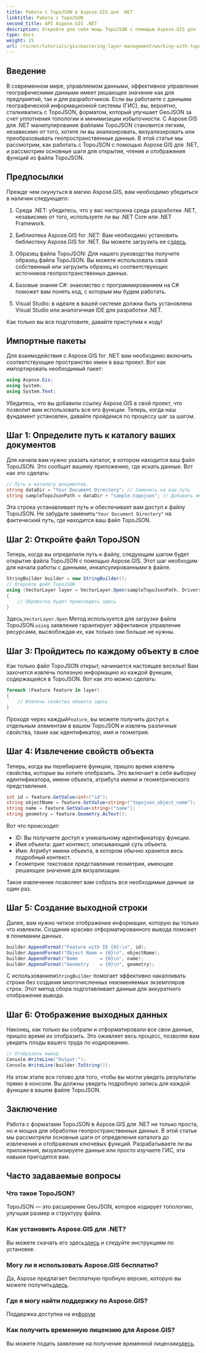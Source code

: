 ```yaml
---
title: Работа с TopoJSON в Aspose.GIS для .NET
linktitle: Работа с TopoJSON
second_title: API Aspose.GIS .NET
description: Откройте для себя мощь TopoJSON с помощью Aspose.GIS для .NET. Научитесь читать, извлекать и отображать геопространственные функции за простые шаги.
type: docs
weight: 15
url: /ru/net/tutorials/gis/mastering-layer-management/working-with-topojson/
---
```

## Введение

В современном мире, управляемом данными, эффективное управление географическими данными имеет решающее значение как для предприятий, так и для разработчиков. Если вы работаете с данными географической информационной системы (ГИС), вы, вероятно, сталкивались с TopoJSON, форматом, который улучшает GeoJSON за счет уплотнения топологии и минимизации избыточности. С Aspose.GIS для .NET манипулирование файлами TopoJSON становится легким, независимо от того, хотите ли вы анализировать, визуализировать или преобразовывать геопространственные данные. В этой статье мы рассмотрим, как работать с TopoJSON с помощью Aspose.GIS для .NET, и рассмотрим основные шаги для открытия, чтения и отображения функций из файла TopoJSON.

## Предпосылки

Прежде чем окунуться в магию Aspose.GIS, вам необходимо убедиться в наличии следующего:

1. Среда .NET: убедитесь, что у вас настроена среда разработки .NET, независимо от того, используете ли вы .NET Core или .NET Framework.
   
2.  Библиотека Aspose.GIS for .NET: Вам необходимо установить библиотеку Aspose.GIS for .NET. Вы можете загрузить ее с[здесь](https://releases.aspose.com/gis/net/).

3. Образец файла TopoJSON: Для нашего руководства получите образец файла TopoJSON. Вы можете использовать свой собственный или загрузить образец из соответствующих источников геопространственных данных.

4. Базовые знания C#: знакомство с программированием на C# поможет вам понять код, с которым мы будем работать.

5. Visual Studio: в идеале в вашей системе должна быть установлена Visual Studio или аналогичная IDE для разработки .NET.

Как только вы все подготовите, давайте приступим к коду!

## Импортные пакеты

Для взаимодействия с Aspose.GIS for .NET вам необходимо включить соответствующее пространство имен в ваш проект. Вот как импортировать необходимый пакет:

```csharp
using Aspose.Gis;
using System;
using System.Text;
```

Убедитесь, что вы добавили ссылку Aspose.GIS в свой проект, что позволит вам использовать все его функции. Теперь, когда наш фундамент установлен, давайте пройдемся по процессу шаг за шагом.

## Шаг 1: Определите путь к каталогу ваших документов

Для начала вам нужно указать каталог, в котором находится ваш файл TopoJSON. Это сообщит вашему приложению, где искать данные. Вот как это сделать:

```csharp
// Путь к каталогу документов.
string dataDir = "Your Document Directory"; // Заменить на ваш путь
string sampleTopoJsonPath = dataDir + "sample.topojson"; // Добавить имя файла TopoJSON
```

 Эта строка устанавливает путь и обеспечивает вам доступ к файлу TopoJSON. Не забудьте заменить`"Your Document Directory"` на фактический путь, где находится ваш файл TopoJSON.

## Шаг 2: Откройте файл TopoJSON

Теперь, когда вы определили путь к файлу, следующим шагом будет открытие файла TopoJSON с помощью Aspose.GIS. Этот шаг необходим для начала работы с данными, инкапсулированными в файле.

```csharp
StringBuilder builder = new StringBuilder();
// Откройте файл TopoJSON
using (VectorLayer layer = VectorLayer.Open(sampleTopoJsonPath, Drivers.TopoJson))
{
    // Обработка будет происходить здесь
}
```

 Здесь,`VectorLayer.Open` Метод используется для загрузки файла TopoJSON.`using` заявление гарантирует эффективное управление ресурсами, высвобождая их, как только они больше не нужны.

## Шаг 3: Пройдитесь по каждому объекту в слое

Как только файл TopoJSON открыт, начинается настоящее веселье! Вам захочется извлечь полезную информацию из каждой функции, содержащейся в TopoJSON. Вот как это можно сделать:

```csharp
foreach (Feature feature in layer)
{
    // Извлечь свойства объекта здесь
}
```

 Проходя через каждый`Feature`, вы можете получить доступ к отдельным элементам в вашем TopoJSON и извлечь различные свойства, такие как идентификатор, имя и геометрия.

## Шаг 4: Извлечение свойств объекта

Теперь, когда вы перебираете функции, пришло время извлечь свойства, которые вы хотите отобразить. Это включает в себя выборку идентификатора, имени объекта, атрибута имени и геометрического представления.

```csharp
int id = feature.GetValue<int>("id");
string objectName = feature.GetValue<string>("topojson_object_name");
string name = feature.GetValue<string>("name");
string geometry = feature.Geometry.AsText();
```

Вот что происходит:
- ID: Вы получаете доступ к уникальному идентификатору функции.
- Имя объекта: дает контекст, описывающий суть объекта.
- Имя: Атрибут имени объекта, в котором обычно хранится весь подробный контекст.
- Геометрия: текстовое представление геометрии, имеющее решающее значение для визуализации.

Такое извлечение позволяет вам собрать все необходимые данные за один раз.

## Шаг 5: Создание выходной строки

Далее, вам нужно четкое отображение информации, которую вы только что извлекли. Создание красиво отформатированного вывода поможет в понимании данных.

```csharp
builder.AppendFormat("Feature with ID {0}:\n", id);
builder.AppendFormat("Object Name = {0}\n", objectName);
builder.AppendFormat("Name        = {0}\n", name);
builder.AppendFormat("Geometry    = {0}\n", geometry);
```

 С использованием`StringBuilder` помогает эффективно накапливать строки без создания многочисленных неизменяемых экземпляров строк. Этот метод сбора подготавливает данные для аккуратного отображения вывода.

## Шаг 6: Отображение выходных данных

Наконец, как только вы собрали и отформатировали все свои данные, пришло время их отобразить. Это оживляет весь процесс, позволяя вам увидеть плоды вашего труда по кодированию.

```csharp
// Отобразить вывод
Console.WriteLine("Output:");
Console.WriteLine(builder.ToString());
```

На этом этапе все готово для того, чтобы вы могли увидеть результаты прямо в консоли. Вы должны увидеть подробную запись для каждой функции в вашем файле TopoJSON.

## Заключение

Работа с форматами TopoJSON в Aspose.GIS для .NET не только проста, но и мощна для обработки геопространственных данных. В этой статье мы рассмотрели основные шаги от определения каталога до извлечения и отображения ключевых функций. Разрабатываете ли вы приложения, визуализируете данные или просто изучаете ГИС, эти навыки пригодятся вам.

## Часто задаваемые вопросы

### Что такое TopoJSON?
TopoJSON — это расширение GeoJSON, которое кодирует топологию, улучшая размер и структуру файла.

### Как установить Aspose.GIS для .NET?
 Вы можете скачать его здесь[здесь](https://releases.aspose.com/gis/net/) и следуйте инструкциям по установке.

### Могу ли я использовать Aspose.GIS бесплатно?
 Да, Aspose предлагает бесплатную пробную версию, которую вы можете получить[здесь](https://releases.aspose.com/).

### Где я могу найти поддержку по Aspose.GIS?
 Поддержка доступна на их[форум](https://forum.aspose.com/c/gis/33/).

### Как получить временную лицензию для Aspose.GIS?
 Вы можете подать заявление на получение временной лицензии[здесь](https://purchase.conholdate.com/temporary-license/).
